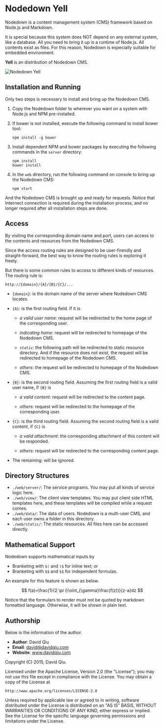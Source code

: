 # Nodedown Yell

Nodedown is a content management system (CMS) framework 
based on Node.js and Markdown.

It is special because this system does NOT depend on any 
external system, like a database. All you need to bring 
it up is a runtime of Node.js. All contents exist as 
files. For this reason, Nodedown is especially suitable 
for embedded environment.

__Yell__ is an distribution of Nodedown CMS.

![Nodedown Yell](./NodedownYell_brand.png)


## Installation and Running

Only two steps is necessary to install and bring up the 
Nodedown CMS.

1.  Copy the Nodedown folder to wherever you want on a system 
    with Node.js and NPM pre-installed.
    
2.  If bower is not installed, execute the following command to 
    install bower tool:
    
        npm install -g bower

3.  Install dependent NPM and bower packages by executing the 
    following commands in the `server` directory:
    
        npm install
        bower install


4.  In the `web` directory, run the following command on 
    console to bring up the Nodedown CMS:
    
        npm start
    
And the Nodedown CMS is brought up and ready for requests. Notice 
that Internect connection is required during the installation 
process, and no longer required after all installation steps are 
done.


## Access

By visiting the corresponding domain name and port, users can 
access to the contents and resources from the Nodedown CMS. 

Since the access routing rules are designed to be user-firendly 
and straight-forward, the best way to know the routing rules is 
exploring it freely.

But there is some common rules to access to different kinds of 
resources. The routing rule is: 
  
    http://{domain}/{A}/{B}/{C}/...
  
* `{domain}`: is the domain name of the server where Nodedown 
   CMS locates.

* `{A}`: is the first routing field. If it is 
  
  - _a valid user name_: request will be redirected to the home 
    page of the corresponding user.

  - _indicating home_: request will be redirected to homepage 
    of the Nodedown CMS.

  - _`static`_: the following path will be redirected to static 
    resource directory. And if the resource does not exist, the 
    request will be redirected to homepage of the Nodedown CMS.

  - _others_: the request will be redirected to homepage of the 
   Nodedown CMS.

* `{B}`: is the second routing field. Assuming the first routing 
  field is a valid user name, if `{B}` is 
  
  - _a valid content_: request will be redirected to the content 
    page.

  - _others_: request will be redirected to the homepage of the 
    corresponding user.

* `{C}`: is the third routing field. Assuming the second routing 
  field is a valid content, if `{C}` is 

  - _a valid attachment_: the corresponding attachment of this 
    content will be responded.

  - _others_: request will be redirected to the corresponding 
    content page.

* The remaining: will be ignored.


## Directory Structures

* `./web/server/`: The service programs. You may put all kinds 
  of service logic here.
* `./web/view/`: The client view templates. You may put client 
  side HTML templates here, and these templates will be compiled 
  while a request comes.
* `./web/data/`: The data of users. Nodedown is a multi-user CMS, 
  and each user owns a folder in this directory.
* `./web/static/`: The static resources. All files here can be 
  accessed directly.


## Mathematical Support

Nodedown supports mathematical inputs by

  * Branketing with `$(` and `)$` for inline text; or
  * Branketing with `$$` and `$$` for independent formulas.

An example for this feature is shown as below.

  $$ f(a)=\frac{1}{2 \pi i}\oint_{\gamma}\frac{f(z))}{z-a}dz $$

Notice that the formulars to render must not be quoted by markdown 
formatted language. Otherwise, it will be shown in plain text.


## Authorship

Below is the information of the author.

  * __Author__:  David Qiu
  * __Email__:   david@davidqiu.com
  * __Website__: www.davidqiu.com

Copyright (C) 2015, David Qiu.

Licensed under the Apache License, Version 2.0 (the "License");
you may not use this file except in compliance with the License.
You may obtain a copy of the License at

    http://www.apache.org/licenses/LICENSE-2.0

Unless required by applicable law or agreed to in writing, software
distributed under the License is distributed on an "AS IS" BASIS,
WITHOUT WARRANTIES OR CONDITIONS OF ANY KIND, either express or implied.
See the License for the specific language governing permissions and
limitations under the License.
